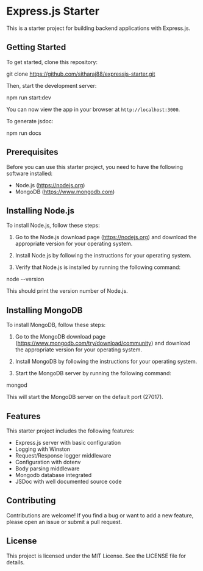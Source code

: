 # Express.js Starter

This is a starter project for building backend applications with Express.js.

## Getting Started

To get started, clone this repository:

git clone https://github.com/sitharaj88/expressjs-starter.git

Then, start the development server:

npm run start:dev

You can now view the app in your browser at `http://localhost:3000`.

To generate jsdoc:

npm run docs

## Prerequisites

Before you can use this starter project, you need to have the following software installed:

- Node.js (https://nodejs.org)
- MongoDB (https://www.mongodb.com)

## Installing Node.js

To install Node.js, follow these steps:

1. Go to the Node.js download page (https://nodejs.org) and download the appropriate version for your operating system.

2. Install Node.js by following the instructions for your operating system.

3. Verify that Node.js is installed by running the following command:

node --version

This should print the version number of Node.js.

## Installing MongoDB

To install MongoDB, follow these steps:

1. Go to the MongoDB download page (https://www.mongodb.com/try/download/community) and download the appropriate version for your operating system.

2. Install MongoDB by following the instructions for your operating system.

3. Start the MongoDB server by running the following command:

mongod

This will start the MongoDB server on the default port (27017).

## Features

This starter project includes the following features:

- Express.js server with basic configuration
- Logging with Winston
- Request/Response logger middleware
- Configuration with dotenv
- Body parsing middleware
- Mongodb database integrated
- JSDoc with well documented source code

## Contributing

Contributions are welcome! If you find a bug or want to add a new feature, please open an issue or submit a pull request.

## License

This project is licensed under the MIT License. See the LICENSE file for details.

